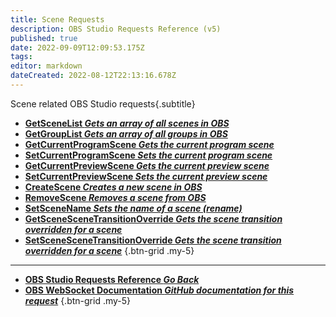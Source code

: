 ```yaml
---
title: Scene Requests
description: OBS Studio Requests Reference (v5)
published: true
date: 2022-09-09T12:09:53.175Z
tags: 
editor: markdown
dateCreated: 2022-08-12T22:13:16.678Z
---
```


Scene related OBS Studio requests{.subtitle}
* [**GetSceneList *Gets an array of all scenes in OBS***](/en/Broadcasters/OBS/Requests/Scene-Requests/GetSceneList)
* [**GetGroupList *Gets an array of all groups in OBS***](/en/Broadcasters/OBS/Requests/Scene-Requests/GetGroupList)
* [**GetCurrentProgramScene *Gets the current program scene***](/en/Broadcasters/OBS/Requests/Scene-Requests/GetCurrentProgramScene)
* [**SetCurrentProgramScene *Sets the current program scene***](/en/Broadcasters/OBS/Requests/Scene-Requests/SetCurrentProgramScene)
* [**GetCurrentPreviewScene *Gets the current preview scene***](/en/Broadcasters/OBS/Requests/Scene-Requests/GetCurrentPreviewScene)
* [**SetCurrentPreviewScene *Sets the current preview scene***](/en/Broadcasters/OBS/Requests/Scene-Requests/SetCurrentPreviewScene)
* [**CreateScene *Creates a new scene in OBS***](/en/Broadcasters/OBS/Requests/Scene-Requests/CreateScene)
* [**RemoveScene *Removes a scene from OBS***](/en/Broadcasters/OBS/Requests/Scene-Requests/RemoveScene)
* [**SetSceneName *Sets the name of a scene (rename)***](/en/Broadcasters/OBS/Requests/Scene-Requests/SetSceneName)
* [**GetSceneSceneTransitionOverride *Gets the scene transition overridden for a scene***](/en/Broadcasters/OBS/Requests/Scene-Requests/GetSceneSceneTransitionOverride)
* [**SetSceneSceneTransitionOverride *Gets the scene transition overridden for a scene***](/en/Broadcasters/OBS/Requests/Scene-Requests/SetSceneSceneTransitionOverride)
{.btn-grid .my-5}

---

- [<i class="mdi mdi-chevron-left"></i>**OBS Studio Requests Reference *Go Back***](/en/Broadcasters/OBS/Requests)
- [<i class="mdi mdi-github"></i> **OBS WebSocket Documentation *GitHub documentation for this request***](https://github.com/obsproject/obs-websocket/blob/master/docs/generated/protocol.md#scenes-requests)
{.btn-grid .my-5}